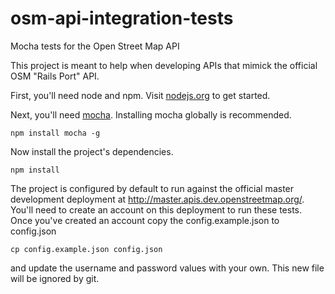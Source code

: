 # osm-api-integration-tests
Mocha tests for the Open Street Map API

This project is meant to help when developing APIs that mimick the official OSM "Rails Port" API. 

First, you'll need node and npm. Visit [nodejs.org](https://nodejs.org/) to get started.

Next, you'll need [mocha](https://mochajs.org/). Installing mocha globally is recommended.
```
npm install mocha -g
```
Now install the project's dependencies.
```
npm install
```
The project is configured by default to run against the official master development deployment at http://master.apis.dev.openstreetmap.org/. You'll need to create an account on this deployment to run these tests. Once you've created an account copy the config.example.json to config.json
```
cp config.example.json config.json
```
and update the username and password values with your own. This new file will be ignored by git.
